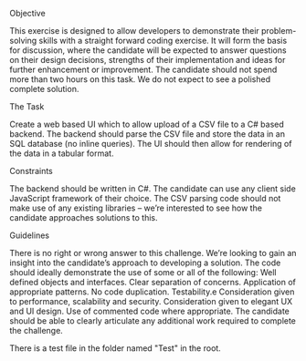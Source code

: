 Objective

This exercise is designed to allow developers to demonstrate their problem-solving skills with a straight forward coding exercise. It will form the basis for discussion, where the candidate will be expected to answer questions on their design decisions, strengths of their implementation and ideas for further enhancement or improvement.
The candidate should not spend more than two hours on this task. We do not expect to see a polished complete solution.

The Task

Create a web based UI which to allow upload of a CSV file to a C# based backend. The backend should parse the CSV file and store the data in an SQL database (no inline queries).
The UI should then allow for rendering of the data in a tabular format.

Constraints

The backend should be written in C#.
The candidate can use any client side JavaScript framework of their choice.
The CSV parsing code should not make use of any existing libraries – we’re interested to see how the candidate approaches solutions to this.

Guidelines

There is no right or wrong answer to this challenge. We’re looking to gain an insight into the candidate’s approach to developing a solution.
The code should ideally demonstrate the use of some or all of the following:
Well defined objects and interfaces.
Clear separation of concerns.
Application of appropriate patterns.
No code duplication.
Testability.e
Consideration given to performance, scalability and security.
Consideration given to elegant UX and UI design.
Use of commented code where appropriate.
The candidate should be able to clearly articulate any additional work required to complete the challenge.

There is a test file in the folder named "Test" in the root.
